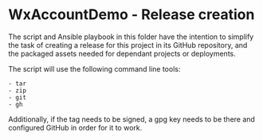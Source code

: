 # WxAccountDemo - Release creation

The script and Ansible playbook in this folder have the intention to simplify the task of creating a release for this project in its GitHub repository, and the packaged assets needed for dependant projects or deployments.

The script will use the following command line tools:

    - tar
    - zip
    - git
    - gh

Additionally, if the tag needs to be signed, a gpg key needs to be there and configured GitHub in order for it to work.
